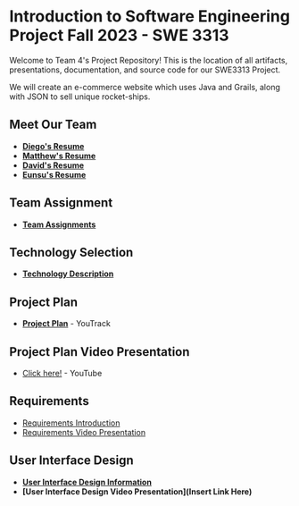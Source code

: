 # Introduction to Software Engineering Project Fall 2023 - SWE 3313

Welcome to Team 4's Project Repository! This is the location of all artifacts, presentations, documentation, and source code for our SWE3313 Project.

We will create an e-commerce website which uses Java and Grails, along with JSON to sell unique rocket-ships.

## Meet Our Team
* __[Diego's Resume](https://github.com/DiegoFraR/swe3313Project/blob/main/Project%20Plan/Team%20Resumes%20/Diego's%20Resume.md)__ 
* __[Matthew's Resume](https://github.com/DiegoFraR/swe3313Project/blob/main/Project%20Plan/Team%20Resumes%20/Matthew's%20Resume.md)__
* __[David's Resume](https://github.com/DiegoFraR/swe3313Project/blob/main/Project%20Plan/Team%20Resumes%20/David's%20Resume.md)__
* __[Eunsu's Resume](https://github.com/DiegoFraR/swe3313Project/blob/main/Project%20Plan/Team%20Resumes%20/Eunsu's%20Resume.md)__

## Team Assignment
* __[Team Assignments](https://github.com/DiegoFraR/swe3313Project/blob/main/Project%20Plan/Team%20Assignments.md)__
## Technology Selection
* __[Technology Description](https://github.com/DiegoFraR/swe3313Project/blob/main/Project%20Plan/Technology%20Description.md)__

## Project Plan
* __[Project Plan](https://adkisson-swe-f23.youtrack.cloud/gantt-charts/174-13)__ - YouTrack


## Project Plan Video Presentation
 * [Click here!](https://youtu.be/pDLQozICLKc?si=yTbijDfW7WJWGf6j) - YouTube

## Requirements 
* [Requirements Introduction](https://github.com/DiegoFraR/swe3313Project/blob/main/Requirements/Requirements%20Introduction.md)
* [Requirements Video Presentation](https://youtu.be/ZLkadaNHvmA)

## User Interface Design
* __[User Interface Design Information](https://github.com/DiegoFraR/swe3313Project/blob/main/User%20Interface%20Design/User%20Interface%20Design%20Information.md)__
* __[User Interface Design Video Presentation](Insert Link Here)__
